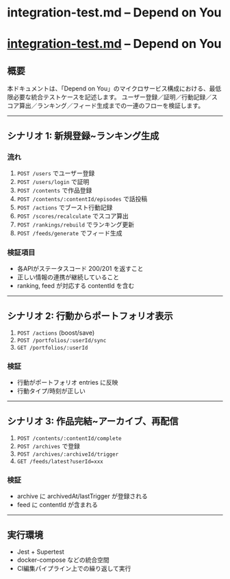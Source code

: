 # integration-test.md – Depend on You

# [integration-test.md](http://integration-test.md/) – Depend on You

## 概要

本ドキュメントは、「Depend on You」のマイクロサービス構成における、最低限必要な統合テストケースを記述します。
ユーザー登録／証明／行動記録／スコア算出／ランキング／フィード生成までの一連のフローを検証します。

---

## シナリオ 1: 新規登録~ランキング生成

### 流れ

1. `POST /users` でユーザー登録
2. `POST /users/login` で証明
3. `POST /contents` で作品登録
4. `POST /contents/:contentId/episodes` で話投稿
5. `POST /actions` でブースト行動記録
6. `POST /scores/recalculate` でスコア算出
7. `POST /rankings/rebuild` でランキング更新
8. `POST /feeds/generate` でフィード生成

### 検証項目

- 各APIがステータスコード 200/201 を返すこと
- 正しい情報の連携が継続していること
- ranking, feed が対応する contentId を含む

---

## シナリオ 2: 行動からポートフォリオ表示

1. `POST /actions` (boost/save)
2. `POST /portfolios/:userId/sync`
3. `GET /portfolios/:userId`

### 検証

- 行動がポートフォリオ entries に反映
- 行動タイプ/時刻が正しい

---

## シナリオ 3: 作品完結~アーカイブ、再配信

1. `POST /contents/:contentId/complete`
2. `POST /archives` で登録
3. `POST /archives/:archiveId/trigger`
4. `GET /feeds/latest?userId=xxx`

### 検証

- archive に archivedAt/lastTrigger が登録される
- feed に contentId が含まれる

---

## 実行環境

- Jest + Supertest
- docker-compose などの統合空間
- CI編集パイプライン上での繰り返して実行